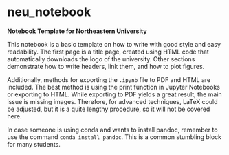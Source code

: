 # neu_notebook

**Notebook Template for Northeastern University**

This notebook is a basic template on how to write with good style and easy readability. The first page is a title page, created using HTML code that automatically downloads the logo of the university. Other sections demonstrate how to write headers, link them, and how to plot figures.

Additionally, methods for exporting the `.ipynb` file to PDF and HTML are included. The best method is using the print function in Jupyter Notebooks or exporting to HTML. While exporting to PDF yields a great result, the main issue is missing images. Therefore, for advanced techniques, LaTeX could be adjusted, but it is a quite lengthy procedure, so it will not be covered here.

In case someone is using conda and wants to install pandoc, remember to use the command `conda install pandoc`. This is a common stumbling block for many students.
